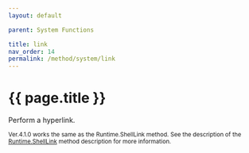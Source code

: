 ```yaml
---
layout: default

parent: System Functions

title: link
nav_order: 14
permalink: /method/system/link
---
```




# {{ page.title }}

Perform a hyperlink.

<small>Ver.4.1.0 works the same as the Runtime.ShellLink method. See the description of the [Runtime.ShellLink]() method description for more information. </small>
